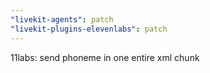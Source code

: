 ```yaml
---
"livekit-agents": patch
"livekit-plugins-elevenlabs": patch
---
```


11labs: send phoneme in one entire xml chunk
